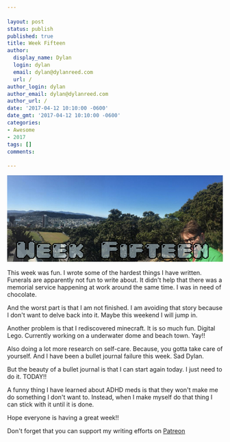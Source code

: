 ```yaml
---

layout: post
status: publish
published: true
title: Week Fifteen
author:
  display_name: Dylan
  login: dylan
  email: dylan@dylanreed.com
  url: /
author_login: dylan
author_email: dylan@dylanreed.com
author_url: /
date: '2017-04-12 10:10:00 -0600'
date_gmt: '2017-04-12 10:10:00 -0600'
categories:
- Awesome
- 2017
tags: []
comments:

---
```

![Week Six - Dylan looking insane at the end of a panoramic of Wellington NZ](https://raw.githubusercontent.com/dylanreed/dylan.blog/gh-pages/images/weekly-blog/Weekly-Blog-Post-Fifteen.jpg)

This week was fun. I wrote some of the hardest things I have written. Funerals are apparently not fun to write about. It didn't help that there was a memorial service happening at work around the same time. I was in need of chocolate. 

And the worst part is that I am not finished. I am avoiding that story because I don't want to delve back into it. Maybe this weekend I will jump in. 

Another problem is that I rediscovered minecraft. It is so much fun. Digital Lego. Currently working on a underwater dome and beach town. Yay!!

Also doing a lot more research on self-care. Because, you gotta take care of yourself. And I have been a bullet journal failure this week. Sad Dylan.

But the beauty of a bullet journal is that I can start again today. I just need to do it. TODAY!!

A funny thing I have learned about ADHD meds is that they won't make me do something I don't want to. Instead, when I make myself do that thing I can stick with it until it is done. 

Hope everyone is having a great week!!


Don't forget that you can support my writing efforts on [Patreon](https://www.patreon.com/dylanreed)
